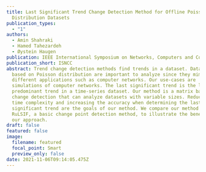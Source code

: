 ```yaml
---
title: Last Significant Trend Change Detection Method for Offline Poisson
  Distribution Datasets
publication_types:
  - "1"
authors:
  - Amin Shahraki
  - Hamed Tahezardeh
  - Øystein Haugen
publication: IEEE International Symposium on Networks, Computers and Communications
publication_short: ISNCC
abstract: Trend change detection methods find trends in a dataset. Datasets
  based on Poisson distribution are important to analyze since they mimic many
  different applications such as computer networks. Our use-cases are
  simulations of computer networks. The last significant trend is the last
  predominant trend in a time-series dataset. Our method is a matrix based trend
  change detection that can analyze datasets with variable sizes. Reducing the
  time complexity and increasing the accuracy when determining the last
  significant trend are the goals of our method. We compare our method with
  RuLSIF, a basic change point detection method, to illustrate the benefits of
  our approach.
draft: false
featured: false
image:
  filename: featured
  focal_point: Smart
  preview_only: false
date: 2021-11-06T09:14:05.475Z
---
```

